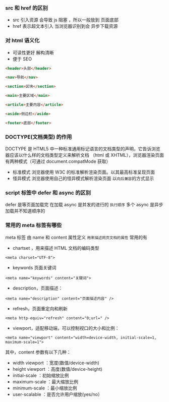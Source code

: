 ### src 和 href 的区别

- src 引入资源 会导致 js 阻塞 ，所以一般放到 页面底部
- href 表示超文本引入 当浏览器识别到会 异步下载资源

### 对 html 语义化

- 可读性更好 解构清晰
- 便于 SEO

```html
<header>头部</header>

<nav>导航</nav>

<section>区块</section>

<main>主要区域</main>

<article>主要内容</article>

<aside>侧边栏</aside>

<footer>底部</footer>
```

### DOCTYPE(⽂档类型) 的作⽤

DOCTYPE 是 HTML5 中一种标准通用标记语言的文档类型的声明，它告诉浏览器应该以什么样的文档类型定义来解析文档 （html 或 XHTML），浏览器渲染页面有两种模式（可通过 document.compatMode 获取）

- 标准模式 浏览器使用 W3C 的标准解析渲染页面。以其最高标准呈现页面
- 怪异模式 浏览器使用自己的怪异模式解析渲染页面 以`向后兼容`的方式显示

### script 标签中 defer 和 async 的区别

defer 是等页面加载完 在加载 async 是并发的进行的 `执行顺序` 多个 async 是异步加载并不知道顺序的

### 常用的 meta 标签有哪些

meta 标签 由 name 和 content 属性定义 `用来描述网页文档的属性`
常用的有

- chartset ，用来描述 HTML 文档的编码类型

```
<meta charset="UTF-8">
```

- keywords 页面关键词

```
<meta name="keywords" content="关键词">
```

- description，页面描述：

```
<meta name="description" content="页面描述内容" />
```

- refresh，页面重定向和刷新

```
<meta http-equiv="refresh" content="0;url=" />
```

- viewport，适配移动端，可以控制视口的大小和比例：

```
<meta name="viewport" content="width=device-width, initial-scale=1, maximum-scale=1">
```

其中，content 参数有以下几种：

- width viewport ：宽度(数值/device-width)
- height viewport ：高度(数值/device-height)
- initial-scale ：初始缩放比例
- maximum-scale ：最大缩放比例
- minimum-scale ：最小缩放比例
- user-scalable ：是否允许用户缩放(yes/no）
